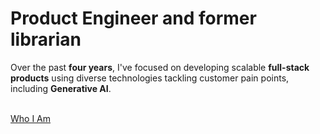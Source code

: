 # Product Engineer and former librarian

Over the past **four years**, I've focused on developing scalable **full-stack products** using diverse technologies tackling customer pain points, including **Generative AI**. 

<br />
<a href="/en/about" class="py-1 px-2">Who I Am</a>
